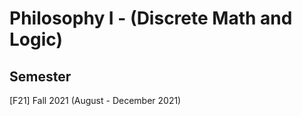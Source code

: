 # Philosophy I - (Discrete Math and Logic)

## Semester

[F21] Fall 2021 (August - December 2021)


